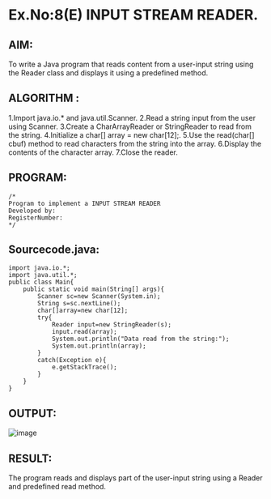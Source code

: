 # Ex.No:8(E)  INPUT STREAM READER.

## AIM:
To write a Java program that reads content from a user-input string using the Reader class and displays it using a predefined method.

## ALGORITHM :
1.Import java.io.* and java.util.Scanner.
2.Read a string input from the user using Scanner.
3.Create a CharArrayReader or StringReader to read from the string.
4.Initialize a char[] array = new char[12];.
5.Use the read(char[] cbuf) method to read characters from the string into the array.
6.Display the contents of the character array.
7.Close the reader.




## PROGRAM:
 ```
/*
Program to implement a INPUT STREAM READER
Developed by: 
RegisterNumber:  
*/
```

## Sourcecode.java:
```
import java.io.*;
import java.util.*;
public class Main{
    public static void main(String[] args){
        Scanner sc=new Scanner(System.in);
        String s=sc.nextLine();
        char[]array=new char[12];
        try{
            Reader input=new StringReader(s);
            input.read(array);
            System.out.println("Data read from the string:");
            System.out.println(array);
        }
        catch(Exception e){
            e.getStackTrace();
        }
    }
}
```





## OUTPUT:
![image](https://github.com/user-attachments/assets/a0064241-f794-4691-bd28-69a817570a1d)




## RESULT:
The program reads and displays part of the user-input string using a Reader and predefined read method.


